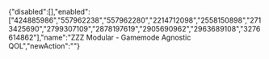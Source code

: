 {"disabled":[],"enabled":["424885986","557962238","557962280","2214712098","2558150898","2713425690","2799307109","2878197619","2905690962","2963689108","3276614862"],"name":"ZZZ Modular - Gamemode Agnostic QOL","newAction":""}